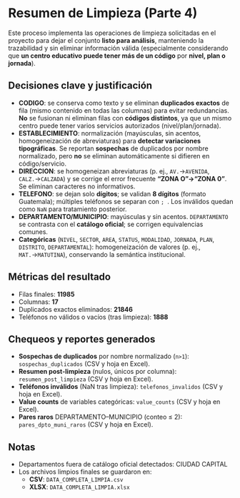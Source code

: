 # Resumen de Limpieza (Parte 4)

Este proceso implementa las operaciones de limpieza solicitadas en el proyecto para dejar el conjunto **listo para análisis**, manteniendo la trazabilidad y sin eliminar información válida (especialmente considerando que **un centro educativo puede tener más de un código** por **nivel, plan o jornada**).

## Decisiones clave y justificación
- **CODIGO**: se conserva como texto y se eliminan **duplicados exactos** de fila (mismo contenido en todas las columnas) para evitar redundancias. **No** se fusionan ni eliminan filas con **códigos distintos**, ya que un mismo centro puede tener varios servicios autorizados (nivel/plan/jornada).
- **ESTABLECIMIENTO**: normalización (mayúsculas, sin acentos, homogeneización de abreviaturas) para **detectar variaciones tipográficas**. Se reportan **sospechas** de duplicados por nombre normalizado, pero **no** se eliminan automáticamente si difieren en código/servicio.
- **DIRECCION**: se homogeneizan abreviaturas (p. ej., `AV.`→`AVENIDA`, `CALZ.`→`CALZADA`) y se corrige el error frecuente **“ZONA O”→“ZONA 0”**. Se eliminan caracteres no informativos.
- **TELEFONO**: se dejan solo **dígitos**; se validan **8 dígitos** (formato Guatemala); múltiples teléfonos se separan con `; `. Los inválidos quedan como `NaN` para tratamiento posterior.
- **DEPARTAMENTO/MUNICIPIO**: mayúsculas y sin acentos. `DEPARTAMENTO` se contrasta con el **catálogo oficial**; se corrigen equivalencias comunes.
- **Categóricas** (`NIVEL`, `SECTOR`, `AREA`, `STATUS`, `MODALIDAD`, `JORNADA`, `PLAN`, `DISTRITO`, `DEPARTAMENTAL`): homogeneización de valores (p. ej., `MAT.`→`MATUTINA`), conservando la semántica institucional.

## Métricas del resultado
- Filas finales: **11985**
- Columnas: **17**
- Duplicados exactos eliminados: **21846**
- Teléfonos no válidos o vacíos (tras limpieza): **1888**

## Chequeos y reportes generados
- **Sospechas de duplicados** por nombre normalizado (`n>1`): `sospechas_duplicados` (CSV y hoja en Excel).
- **Resumen post-limpieza** (nulos, únicos por columna): `resumen_post_limpieza` (CSV y hoja en Excel).
- **Teléfonos inválidos** (NaN tras limpieza): `telefonos_invalidos` (CSV y hoja en Excel).
- **Value counts** de variables categóricas: `value_counts` (CSV y hoja en Excel).
- **Pares raros** DEPARTAMENTO–MUNICIPIO (conteo ≤ 2): `pares_dpto_muni_raros` (CSV y hoja en Excel).

## Notas
- Departamentos fuera de catálogo oficial detectados: CIUDAD CAPITAL
- Los archivos limpios finales se guardaron en:
  - **CSV**: `DATA_COMPLETA_LIMPIA.csv`
  - **XLSX**: `DATA_COMPLETA_LIMPIA.xlsx`
